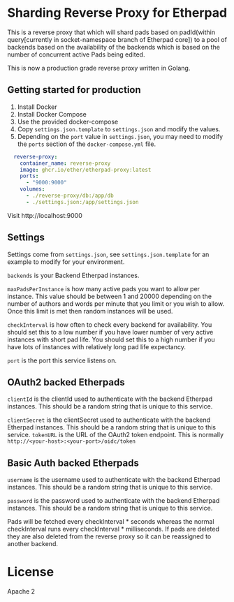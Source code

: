 # Sharding Reverse Proxy for Etherpad
This is a reverse proxy that which will shard pads based on padId(within query[currently in socket-namespace branch of Etherpad core]) to a pool of backends based on the availability of the backends which is based on the number of concurrent active Pads being edited.

This is now a production grade reverse proxy written in Golang.

## Getting started for production

1. Install Docker
2. Install Docker Compose
3. Use the provided docker-compose
4. Copy ``settings.json.template`` to ``settings.json`` and modify the values.
5. Depending on the `port` value in `settings.json`, you may need to modify the `ports` section of the `docker-compose.yml` file.

```yaml
  reverse-proxy:
    container_name: reverse-proxy
    image: ghcr.io/ether/etherpad-proxy:latest
    ports:
      - "9000:9000"
    volumes:
      - ./reverse-proxy/db:/app/db
      - ./settings.json:/app/settings.json
```

Visit http://localhost:9000

## Settings

Settings come from ``settings.json``, see ``settings.json.template`` for an example to modify for your environment.

``backends`` is your Backend Etherpad instances.

``maxPadsPerInstance`` is how many active pads you want to allow per instance.  This value should be between 1 and 20000 depending on the number of authors and words per minute that you limit or you wish to allow.  Once this limit is met then random instances will be used.

``checkInterval`` is how often to check every backend for availability.  You should set this to a low number if you have lower number of very active instances with short pad life.  You should set this to a high number if you have lots of instances with relatively long pad life expectancy.

``port`` is the port this service listens on.

## OAuth2 backed Etherpads

``clientId`` is the clientId used to authenticate with the backend Etherpad instances.  This should be a random string that is unique to this service.

``clientSecret`` is the clientSecret used to authenticate with the backend Etherpad instances.  This should be a random string that is unique to this service.
``tokenURL`` is the URL of the OAuth2 token endpoint. This is normally `http://<your-host>:<your-port>/oidc/token`

## Basic Auth backed Etherpads

``username`` is the username used to authenticate with the backend Etherpad instances.  This should be a random string that is unique to this service.

``password`` is the password used to authenticate with the backend Etherpad instances.  This should be a random string that is unique to this service.

Pads will be fetched every checkInterval * seconds whereas the normal checkInterval runs every checkInterval * milliseconds.
If pads are deleted they are also deleted from the reverse proxy so it can be reassigned to another backend.

# License
Apache 2
